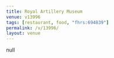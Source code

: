```yaml
---
title: Royal Artillery Museum
venue: v13996
tags: [restaurant, food, "fhrs:694839"]
permalink: /v/13996/
layout: venue
---
```

null